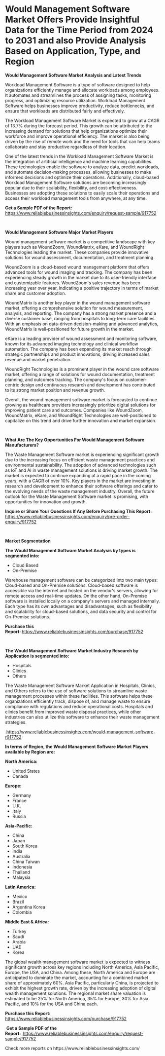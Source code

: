 <p><h1>Would Management Software Market Offers Provide Insightful Data for the Time Period from 2024 to 2031 and also Provide Analysis Based on Application, Type, and Region</h1></p><p><strong>Would Management Software Market Analysis and Latest Trends</strong></p>
<p><p>Workload Management Software is a type of software designed to help organizations efficiently manage and allocate workloads among employees. It automates and streamlines the process of assigning tasks, monitoring progress, and optimizing resource utilization. Workload Management Software helps businesses improve productivity, reduce bottlenecks, and ensure that workloads are distributed fairly and effectively.</p><p>The Workload Management Software Market is expected to grow at a CAGR of 13.7% during the forecast period. This growth can be attributed to the increasing demand for solutions that help organizations optimize their workforce and improve operational efficiency. The market is also being driven by the rise of remote work and the need for tools that can help teams collaborate and stay productive regardless of their location.</p><p>One of the latest trends in the Workload Management Software Market is the integration of artificial intelligence and machine learning capabilities. These technologies enable the software to analyze data, predict workloads, and automate decision-making processes, allowing businesses to make informed decisions and optimize their operations. Additionally, cloud-based Workload Management Software solutions are becoming increasingly popular due to their scalability, flexibility, and cost-effectiveness. Businesses are adopting these solutions to easily scale their operations and access their workload management tools from anywhere, at any time.</p></p>
<p><strong>Get a Sample PDF of the Report:&nbsp;</strong> <a href="https://www.reliablebusinessinsights.com/enquiry/request-sample/917752">https://www.reliablebusinessinsights.com/enquiry/request-sample/917752</a></p>
<p>&nbsp;</p>
<p><strong>Would Management Software Major Market Players</strong></p>
<p><p>Wound management software market is a competitive landscape with key players such as WoundZoom, WoundMatrix, eKare, and WoundRight Technologies leading the market. These companies provide innovative solutions for wound assessment, documentation, and treatment planning.</p><p>WoundZoom is a cloud-based wound management platform that offers advanced tools for wound imaging and tracking. The company has been experiencing steady growth in the market due to its user-friendly interface and customizable features. WoundZoom's sales revenue has been increasing year over year, indicating a positive trajectory in terms of market share and customer adoption.</p><p>WoundMatrix is another key player in the wound management software market, offering a comprehensive solution for wound measurement, analysis, and reporting. The company has a strong market presence and a diverse customer base, ranging from hospitals to long-term care facilities. With an emphasis on data-driven decision-making and advanced analytics, WoundMatrix is well-positioned for future growth in the market.</p><p>eKare is a leading provider of wound assessment and monitoring software, known for its advanced imaging technology and clinical workflow automation. The company has been expanding its market reach through strategic partnerships and product innovations, driving increased sales revenue and market penetration.</p><p>WoundRight Technologies is a prominent player in the wound care software market, offering a range of solutions for wound documentation, treatment planning, and outcomes tracking. The company's focus on customer-centric design and continuous research and development has contributed to its strong market position and revenue growth.</p><p>Overall, the wound management software market is forecasted to continue growing as healthcare providers increasingly prioritize digital solutions for improving patient care and outcomes. Companies like WoundZoom, WoundMatrix, eKare, and WoundRight Technologies are well-positioned to capitalize on this trend and drive further innovation and market expansion.</p></p>
<p>&nbsp;</p>
<p><strong>What Are The Key Opportunities For Would Management Software Manufacturers?</strong></p>
<p><p>The Waste Management Software market is experiencing significant growth due to the increasing focus on efficient waste management practices and environmental sustainability. The adoption of advanced technologies such as IoT and AI in waste management solutions is driving market growth. The market is expected to continue expanding at a rapid pace in the coming years, with a CAGR of over 10%. Key players in the market are investing in research and development to enhance their software offerings and cater to the evolving needs of the waste management industry. Overall, the future outlook for the Waste Management Software market is promising, with opportunities for innovation and growth.</p></p>
<p><strong>Inquire or Share Your Questions If Any Before Purchasing This Report:</strong> <a href="https://www.reliablebusinessinsights.com/enquiry/pre-order-enquiry/917752">https://www.reliablebusinessinsights.com/enquiry/pre-order-enquiry/917752</a></p>
<p>&nbsp;</p>
<p><strong>Market Segmentation</strong></p>
<p><strong>The Would Management Software Market Analysis by types is segmented into:</strong></p>
<p><ul><li>Cloud Based</li><li>On-Premise</li></ul></p>
<p><p>Warehouse management software can be categorized into two main types: Cloud-based and On-Premise solutions. Cloud-based software is accessible via the internet and hosted on the vendor's servers, allowing for remote access and real-time updates. On the other hand, On-Premise software is installed locally on a company's servers and managed internally. Each type has its own advantages and disadvantages, such as flexibility and scalability for cloud-based solutions, and data security and control for On-Premise solutions.</p></p>
<p><strong>Purchase this Report:&nbsp;</strong><a href="https://www.reliablebusinessinsights.com/purchase/917752">https://www.reliablebusinessinsights.com/purchase/917752</a></p>
<p>&nbsp;</p>
<p><strong>The Would Management Software Market Industry Research by Application is segmented into:</strong></p>
<p><ul><li>Hospitals</li><li>Clinics</li><li>Others</li></ul></p>
<p><p>The Waste Management Software Market Application in Hospitals, Clinics, and Others refers to the use of software solutions to streamline waste management processes within these facilities. This software helps these organizations efficiently track, dispose of, and manage waste to ensure compliance with regulations and reduce operational costs. Hospitals and clinics benefit from improved waste disposal practices, while other industries can also utilize this software to enhance their waste management strategies.</p></p>
<p><a href="https://www.reliablebusinessinsights.com/would-management-software-r917752">&nbsp;https://www.reliablebusinessinsights.com/would-management-software-r917752</a></p>
<p><strong>In terms of Region, the Would Management Software Market Players available by Region are:</strong></p>
<p>
    <p> <strong> North America: </strong>
        <ul>
            <li>United States</li>
            <li>Canada</li>
        </ul>
        </p> 
    <p> <strong> Europe: </strong>
        <ul>
            <li>Germany</li>
            <li>France</li>
            <li>U.K.</li>
            <li>Italy</li>
            <li>Russia</li>
        </ul>
        </p> 
    <p> <strong> Asia-Pacific: </strong>
        <ul>
            <li>China</li>
            <li>Japan</li>
            <li>South Korea</li>
            <li>India</li>
            <li>Australia</li>
            <li>China Taiwan</li>
            <li>Indonesia</li>
            <li>Thailand</li>
            <li>Malaysia</li>
        </ul>
        </p> 
    <p> <strong> Latin America: </strong>
        <ul>
            <li>Mexico</li>
            <li>Brazil</li>
            <li>Argentina Korea</li>
            <li>Colombia</li>
        </ul>
        </p> 
    <p> <strong> Middle East & Africa: </strong>
        <ul>
            <li>Turkey</li>
            <li>Saudi</li>
            <li>Arabia</li>
            <li>UAE</li>
            <li>Korea</li>
        </ul>
    </p>
    </p>
<p><p>The global wealth management software market is expected to witness significant growth across key regions including North America, Asia Pacific, Europe, the USA, and China. Among these, North America and Europe are anticipated to dominate the market, accounting for a combined market share of approximately 60%. Asia Pacific, particularly China, is projected to exhibit the highest growth rate, driven by the increasing adoption of digital wealth management solutions. The regional market share valuation is estimated to be 25% for North America, 35% for Europe, 30% for Asia Pacific, and 10% for the USA and China each.</p></p>
<p><strong>Purchase this Report: </strong><a href="https://www.reliablebusinessinsights.com/purchase/917752">https://www.reliablebusinessinsights.com/purchase/917752</a></p>
<p>&nbsp;<strong>Get a Sample PDF of the Report:&nbsp;&nbsp;</strong><a href="https://www.reliablebusinessinsights.com/enquiry/request-sample/917752">https://www.reliablebusinessinsights.com/enquiry/request-sample/917752</a></p>
<p><strong></strong></p>
<p>Check more reports on https://www.reliablebusinessinsights.com/</p>